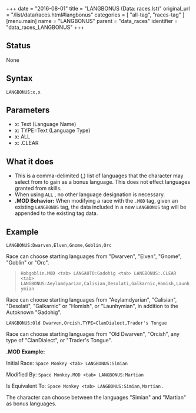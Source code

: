 +++
date = "2016-08-01"
title = "LANGBONUS (Data: races.lst)"
original_url = "/list/data/races.html#langbonus"
categories = [ "all-tag", "races-tag" ]
[menu.main]
    name = "LANGBONUS"
    parent = "data_races"
    identifier = "data_races_LANGBONUS"
+++

## Status

None

## Syntax

`LANGBONUS:x,x`

## Parameters

-   x: Text (Language Name)
-   x: TYPE=Text (Language Type)
-   x: ALL
-   x: .CLEAR



What it does
------------

-   This is a comma-delimited (,) list of languages that the character
    may select from to gain as a bonus language. This does not effect
    languages granted from skills.
-   When using `ALL` , no other language designation is necessary.
-   **.MOD Behavior:** When modifying a race with the `.MOD` tag, given
    an existing `LANGBONUS` tag, the data included in a new `LANGBONUS`
    tag will be appended to the existing tag data.

Example
-------

`LANGBONUS:Dwarven,Elven,Gnome,Goblin,Orc`

Race can choose starting languages from "Dwarven", "Elven", "Gnome",
"Goblin" or "Orc".

> `Hobgoblin.MOD <tab> LANGAUTO:Gadohig <tab> LANGBONUS:.CLEAR <tab> LANGBONUS:Aeylamdyarian,Calisian,Desolati,Galkarnic,Homish,Launhymian`

Race can choose starting languages from "Aeylamdyarian", "Calisian",
"Desolati", "Galkarnic" or "Homish", or "Launhymian", in addition to the
Autoknown "Gadohig".

`LANGBONUS:Old Dwarven,Orcish,TYPE=ClanDialect,Trader's Tongue`

Race can choose starting languages from "Old Dwarven", "Orcish", any
type of "ClanDialect", or "Trader's Tongue".

**.MOD Example:**

Initial Race: `Space Monkey <tab> LANGBONUS:Simian`

Modified By: `Space Monkey.MOD <tab> LANGBONUS:Martian`

Is Equivalent To: `Space Monkey <tab> LANGBONUS:Simian,Martian` .

The character can choose between the languages "Simian" and "Martian" as
bonus languages.

